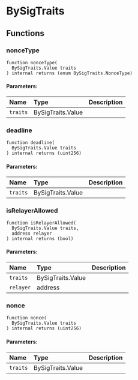 # BySigTraits







## Functions
### nonceType
```solidity
function nonceType(
  BySigTraits.Value traits
) internal returns (enum BySigTraits.NonceType)
```


#### Parameters:
| Name | Type | Description                                                          |
| :--- | :--- | :------------------------------------------------------------------- |
|`traits` | BySigTraits.Value | 


### deadline
```solidity
function deadline(
  BySigTraits.Value traits
) internal returns (uint256)
```


#### Parameters:
| Name | Type | Description                                                          |
| :--- | :--- | :------------------------------------------------------------------- |
|`traits` | BySigTraits.Value | 


### isRelayerAllowed
```solidity
function isRelayerAllowed(
  BySigTraits.Value traits,
  address relayer
) internal returns (bool)
```


#### Parameters:
| Name | Type | Description                                                          |
| :--- | :--- | :------------------------------------------------------------------- |
|`traits` | BySigTraits.Value | 
|`relayer` | address | 


### nonce
```solidity
function nonce(
  BySigTraits.Value traits
) internal returns (uint256)
```


#### Parameters:
| Name | Type | Description                                                          |
| :--- | :--- | :------------------------------------------------------------------- |
|`traits` | BySigTraits.Value | 


